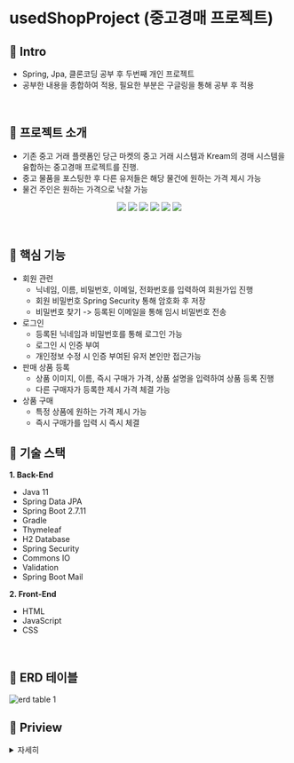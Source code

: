 # usedShopProject (중고경매 프로젝트)

## 🍳 Intro
- Spring, Jpa, 클론코딩 공부 후 두번째 개인 프로젝트
- 공부한 내용을 종합하여 적용, 필요한 부분은 구글링을 통해 공부 후 적용
<br/>

## 🍳 프로젝트 소개
- 기존 중고 거래 플랫폼인 당근 마켓의 중고 거래 시스템과 Kream의 경매 시스템을 융합하는 중고경매 프로젝트를 진행.
- 중고 물품을 포스팅한 후 다른 유저들은 해당 물건에 원하는 가격 제시 가능
- 물건 주인은 원하는 가격으로 낙찰 가능

  
<p align="center">
<img src="https://img.shields.io/badge/JAVA-v11-blue">
<img src="https://img.shields.io/badge/Spring_Boot-v2.7.11-green?logo=springboot">
<img src="https://img.shields.io/badge/Spring_Data_JPA-green">
<img src="https://img.shields.io/badge/Spring_Security-green?logo=springsecurity">
<img src="https://img.shields.io/badge/Thymeleaf-005F0F?logo=thymeleaf">
<img src="https://img.shields.io/badge/Gradle-02303A?logo=gradle">
</p>
<br/>


## 🍳 핵심 기능
- 회원 관련
  - 닉네임, 이름, 비밀번호, 이메일, 전화번호를 입력하여 회원가입 진행
  - 회원 비밀번호 Spring Security 통해 암호화 후 저장
  - 비밀번호 찾기 -> 등록된 이메일을 통해 임시 비밀번호 전송
- 로그인
  - 등록된 닉네임과 비밀번호를 통해 로그인 가능
  - 로그인 시 인증 부여
  - 개인정보 수정 시 인증 부여된 유저 본인만 접근가능
- 판매 상품 등록
  - 상품 이미지, 이름, 즉시 구매가 가격, 상품 설명을 입력하여 상품 등록 진행
  - 다른 구매자가 등록한 제시 가격 체결 가능
- 상품 구매
  - 특정 상품에 원하는 가격 제시 가능
  - 즉시 구매가를 입력 시 즉시 체결

## 🍳 기술 스택
**1. Back-End**

- Java 11
- Spring Data JPA
- Spring Boot 2.7.11
- Gradle
- Thymeleaf
- H2 Database
- Spring Security
- Commons IO
- Validation
- Spring Boot Mail

**2. Front-End**
- HTML
- JavaScript
- CSS
<br/>

## 🍳 ERD 테이블
![erd table 1](https://github.com/Lanvizu/usedShopProject/assets/121706341/8e144c70-042b-474b-9676-c312107a594b)

## 🍳 Priview

<details>
    <summary>자세히</summary>
    회원가입
    <p align="center">
    <img src="https://user-images.githubusercontent.com/121706341/269230037-c6e8d2ee-f4be-416f-a2b2-bb74b5e72ddb.gif">
    </p>
</details>

